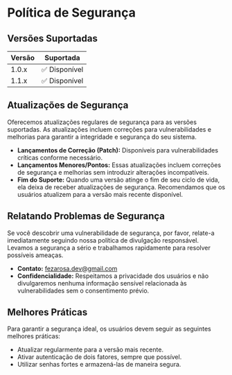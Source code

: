 # Política de Segurança

## Versões Suportadas

| Versão  | Suportada          |
| ------- | ------------------ |
| 1.0.x   | ✅ Disponível       |
| 1.1.x   | ✅ Disponível       |
## Atualizações de Segurança

Oferecemos atualizações regulares de segurança para as versões suportadas. As atualizações incluem correções para vulnerabilidades e melhorias para garantir a integridade e segurança do seu sistema.

- **Lançamentos de Correção (Patch):** Disponíveis para vulnerabilidades críticas conforme necessário.
- **Lançamentos Menores/Pontos:** Essas atualizações incluem correções de segurança e melhorias sem introduzir alterações incompatíveis.
- **Fim do Suporte:** Quando uma versão atinge o fim de seu ciclo de vida, ela deixa de receber atualizações de segurança. Recomendamos que os usuários atualizem para a versão mais recente disponível.

## Relatando Problemas de Segurança

Se você descobrir uma vulnerabilidade de segurança, por favor, relate-a imediatamente seguindo nossa política de divulgação responsável. Levamos a segurança a sério e trabalhamos rapidamente para resolver possíveis ameaças.

- **Contato:** [fezarosa.dev@gmail.com](mailto:fezarosa.dev@gmail.com)
- **Confidencialidade:** Respeitamos a privacidade dos usuários e não divulgaremos nenhuma informação sensível relacionada às vulnerabilidades sem o consentimento prévio.

## Melhores Práticas

Para garantir a segurança ideal, os usuários devem seguir as seguintes melhores práticas:

- Atualizar regularmente para a versão mais recente.
- Ativar autenticação de dois fatores, sempre que possível.
- Utilizar senhas fortes e armazená-las de maneira segura.